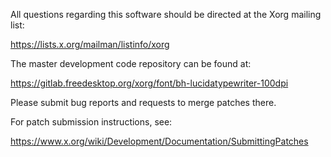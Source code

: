 
All questions regarding this software should be directed at the
Xorg mailing list:

  https://lists.x.org/mailman/listinfo/xorg

The master development code repository can be found at:

  https://gitlab.freedesktop.org/xorg/font/bh-lucidatypewriter-100dpi

Please submit bug reports and requests to merge patches there.

For patch submission instructions, see:

  https://www.x.org/wiki/Development/Documentation/SubmittingPatches


